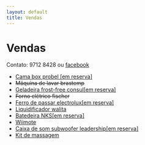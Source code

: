 ```yaml
---
layout: default
title: Vendas
---
```

<div class="page-content wc-container">
  <h1>Vendas</h1>  
  <p>Contato: 9712 8428 ou <a href="https://www.facebook.com/george.kussumoto">facebook</a></p>
  <ul>
    <li><a href="{{ site.base_url }}/vendas_cama/">Cama box probel [em reserva]</a></li>
    <li><strike>Máquina de lavar brastemp</strike></li>
    <li><a href="{{ site.base_url }}/vendas_geladeira/">Geladeira frost-free consul[em reserva]</a></li>
    <li><strike>Forno elétrico fischer</strike></li>
    <li><a href="{{ site.base_url }}/vendas_ferro/">Ferro de passar electrolux[em reserva]</a></li>
    <li><a href="{{ site.base_url }}/vendas_liqui/">Liquidificador walita</a></li>
    <li><a href="{{ site.base_url }}/vendas_bate/">Batedeira NKS[em reserva]</a></li>
    <li><a href="{{ site.base_url }}/vendas_wiimote/">Wiimote</a></li>
    <li><a href="{{ site.base_url }}/vendas_som/">Caixa de som subwoofer leadership[em reserva]</a></li>
    <li><a href="{{ site.base_url }}/vendas_massagem/">Kit de massagem</a></li>
  </ul>
</div>
